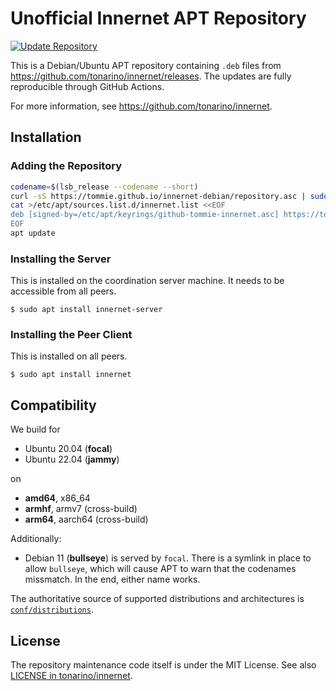 # Unofficial Innernet APT Repository

[![Update Repository](https://github.com/tommie/innernet-debian/actions/workflows/main.yml/badge.svg?event=schedule)](https://github.com/tommie/innernet-debian/actions/workflows/main.yml)

This is a Debian/Ubuntu APT repository containing `.deb` files from https://github.com/tonarino/innernet/releases.
The updates are fully reproducible through GitHub Actions.

For more information, see https://github.com/tonarino/innernet.

## Installation

### Adding the Repository

```sh
codename=$(lsb_release --codename --short)
curl -sS https://tommie.github.io/innernet-debian/repository.asc | sudo tee /etc/apt/keyrings/github-tommie-innernet.asc >/dev/null
cat >/etc/apt/sources.list.d/innernet.list <<EOF
deb [signed-by=/etc/apt/keyrings/github-tommie-innernet.asc] https://tommie.github.io/innernet-debian/debian $codename contrib
EOF
apt update
```

### Installing the Server

This is installed on the coordination server machine.
It needs to be accessible from all peers.

```shell
$ sudo apt install innernet-server
```

### Installing the Peer Client

This is installed on all peers.

```shell
$ sudo apt install innernet
```

## Compatibility

We build for

* Ubuntu 20.04 (**focal**)
* Ubuntu 22.04 (**jammy**)

on

* **amd64**, x86_64
* **armhf**, armv7 (cross-build)
* **arm64**, aarch64 (cross-build)

Additionally:

* Debian 11 (**bullseye**) is served by `focal`.
  There is a symlink in place to allow `bullseye`, which will cause APT to warn that the codenames missmatch.
  In the end, either name works.

The authoritative source of supported distributions and architectures is [`conf/distributions`](https://github.com/tommie/innernet-debian/blob/main/debian/conf/distributions).

## License

The repository maintenance code itself is under the MIT License.
See also [LICENSE in tonarino/innernet](https://github.com/tonarino/innernet/blob/main/LICENSE).
